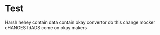 # Test
Harsh
hehey
contain
data
contain
okay
convertor
do this
change
mocker
cHANGES
fdADS
come on
okay
makers
